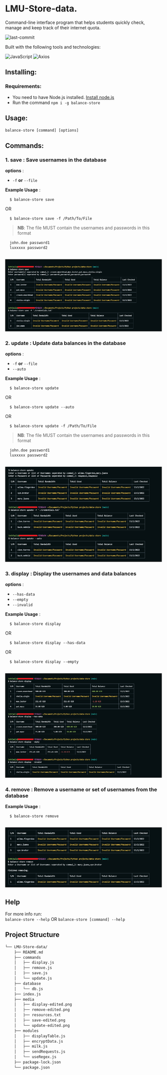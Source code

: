 # LMU-Store-data.
Command-line interface program that helps students quickly check, manage and keep track of their internet quota.
<p align="left">
	<img src="https://img.shields.io/github/last-commit/inth3wild/LMU-Store-data?style=flat-square&logo=git&logoColor=white&color=0080ff" alt="last-commit">
</p>

<p align="left">Built with the following tools and technologies:</p>
<p align="left">
	<img src="https://img.shields.io/badge/JavaScript-F7DF1E.svg?style=flat-square&logo=JavaScript&logoColor=black" alt="JavaScript">
	<img src="https://img.shields.io/badge/Axios-5A29E4.svg?style=flat-square&logo=Axios&logoColor=white" alt="Axios">
</p>

## Installing:
### Requirements:
* You need to have Node.js installed. [Install node.js](https://nodejs.org/en/download/)
* Run the command `npm i -g balance-store`

## Usage:
`balance-store [command] [options]`
## Commands:
### 1. **save** : Save usernames in the database  
**options** :  
* `-f` **or** `--file` <file path>

**Example Usage** :  
```
  $ balance-store save
```
OR
```
  $ balance-store save -f /Path/To/File
```
> **NB**: The file MUST contain the usernames and passwords in this format
```
  john.doe password1
  luxxxxx password2
```
![save-usage](https://github.com/inth3wild/LMU-Store-data/blob/main/media/save-edited.png)
---

### 2. **update** : Update data balances in the database  
**options** :  
* `-f` **or** `--file` <file path>
* `--auto`

**Example Usage** :  
```
  $ balance-store update
```
OR
```
  $ balance-store update --auto
```
OR
```
  $ balance-store update -f /Path/To/File
```
> **NB**: The file MUST contain the usernames and passwords in this format
```
  john.doe password1
  luxxxxx password2
```
![update-usage](https://github.com/inth3wild/LMU-Store-data/blob/main/media/update-edited.png)
---
  
  
### 3. **display** : Display the usernames and data balances  
**options** :  
* `--has-data`
* `--empty`
* `--invalid`

**Example Usage** :  
```
  $ balance-store display
```
OR
```
  $ balance-store display --has-data
```
OR
```
  $ balance-store display --empty
```
![display-usage](https://github.com/inth3wild/LMU-Store-data/blob/main/media/display-edited.png)
---

  
### 4. **remove** : Remove a username or set of usernames from the database  
**Example Usage** :  
```
  $ balance-store remove
```
![display-usage](https://github.com/inth3wild/LMU-Store-data/blob/main/media/remove-edited.png)
---

## Help
For more info run:  
`balance-store --help`  OR   `balance-store [command] --help`  

## Project Structure

```sh
└── LMU-Store-data/
    ├── README.md
    ├── commands
    │   ├── display.js
    │   ├── remove.js
    │   ├── save.js
    │   └── update.js
    ├── database
    │   └── db.js
    ├── index.js
    ├── media
    │   ├── display-edited.png
    │   ├── remove-edited.png
    │   ├── resources.txt
    │   ├── save-edited.png
    │   └── update-edited.png
    ├── modules
    │   ├── displayTable.js
    │   ├── encryptData.js
    │   ├── milk.js
    │   ├── sendRequests.js
    │   └── useRegex.js
    ├── package-lock.json
    └── package.json
```
